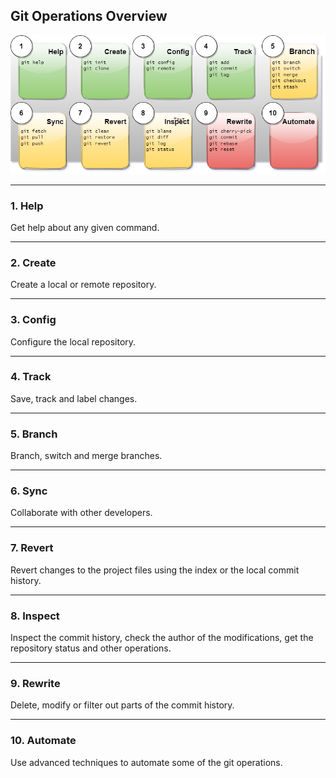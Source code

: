 ## Git Operations Overview

![Git Dataflow](../Assets/images/git-ops-overview.png)

-------------------------------------------------------------------------------
### 1. Help
Get help about any given command.

-------------------------------------------------------------------------------
### 2. Create
Create a local or remote repository.

-------------------------------------------------------------------------------
### 3. Config
Configure the local repository.

-------------------------------------------------------------------------------
### 4. Track
Save, track and label changes.

-------------------------------------------------------------------------------
### 5. Branch
Branch, switch and merge branches.

-------------------------------------------------------------------------------
### 6. Sync
Collaborate with other developers.

-------------------------------------------------------------------------------
### 7. Revert
Revert changes to the project files using the index or the local commit history.

-------------------------------------------------------------------------------
### 8. Inspect
Inspect the commit history, check the author of the modifications, get the 
repository status and other operations.

-------------------------------------------------------------------------------
### 9. Rewrite
Delete, modify or filter out parts of the commit history.

-------------------------------------------------------------------------------
### 10. Automate
Use advanced techniques to automate some of the git operations.

